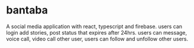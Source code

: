 # bantaba
A social media application with react, typescript and firebase.
users can login add stories, post status that expires after 24hrs.
users can message, voice call, video call other user,
users can follow and unfollow other users.
